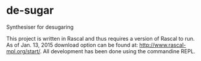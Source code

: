 # de-sugar
Synthesiser for desugaring

This project is written in Rascal and thus requires a version of Rascal to run.
As of Jan. 13, 2015 download option can be found at:
http://www.rascal-mpl.org/start/. All development has been done using the
commandine REPL.
